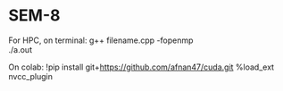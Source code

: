 # SEM-8

For HPC, on terminal:
g++ filename.cpp -fopenmp  
./a.out


On colab:
!pip install git+https://github.com/afnan47/cuda.git
%load_ext nvcc_plugin
